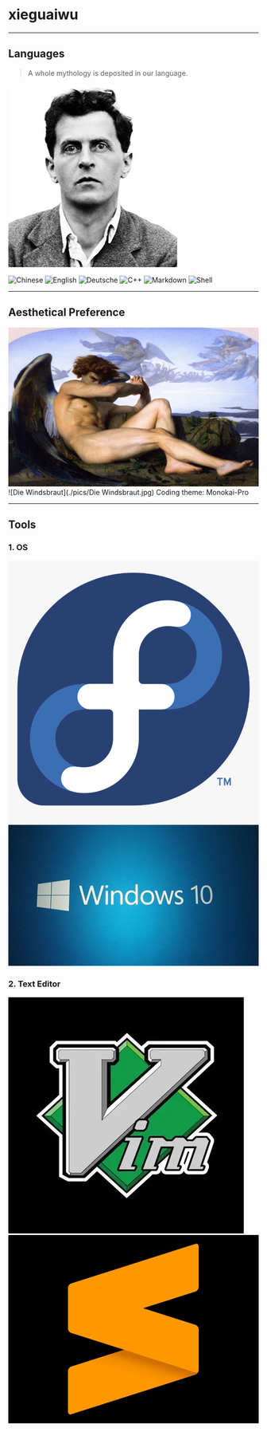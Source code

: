 # xieguaiwu
---

## Languages
> A whole mythology is deposited in our language.

![Wittgenstein](./pics/wittgenstein.jpg)

![Chinese](https://img.shields.io/badge/Chinese)
![English](https://img.shields.io/badge/English)
![Deutsche](https://img.shields.io/badge/Deutsche)
![C++](https://img.shields.io/badge/C%2B%2B-f34b7d?style=flat&logo=cplusplus&logoColor=white)
![Markdown](https://img.shields.io/badge/Markdown-000000?style=flat&logo=markdown&logoColor=white)
![Shell](https://img.shields.io/badge/Shell-89E051?style=flat&logo=shell&logoColor=black)

---

## Aesthetical Preference

![Fallen Angel](./pics/fallen-angel.jpg)
![Die Windsbraut](./pics/Die Windsbraut.jpg)
Coding theme: Monokai-Pro

---

## Tools
### 1. OS
![Fedora Linux](./pics/fedora-linux-logo.png)
![Windows 10](./pics/win10.jfif)

### 2. Text Editor
![Vim](./pics/vim.webp)
![Sublime Text](./pics/sublime-text-icon.webp)

<!--
**xieguaiwu/xieguaiwu** is a ✨ _special_ ✨ repository because its `README.md` (this file) appears on your GitHub profile.
